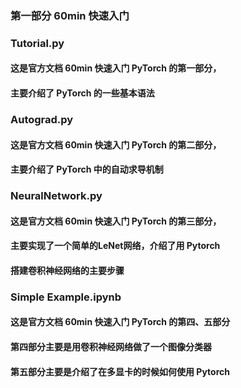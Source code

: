 ### 第一部分 60min 快速入门

### Tutorial.py
#### 这是官方文档 60min 快速入门 PyTorch 的第一部分，
####    主要介绍了 PyTorch 的一些基本语法

### Autograd.py
#### 这是官方文档 60min 快速入门 PyTorch 的第二部分，
####    主要介绍了 PyTorch 中的自动求导机制

### NeuralNetwork.py
#### 这是官方文档 60min 快速入门 PyTorch 的第三部分，
####    主要实现了一个简单的LeNet网络，介绍了用 Pytorch
####    搭建卷积神经网络的主要步骤

### Simple Example.ipynb
#### 这是官方文档 60min 快速入门 PyTorch 的第四、五部分
####    第四部分主要是用卷积神经网络做了一个图像分类器
####    第五部分主要是介绍了在多显卡的时候如何使用 Pytorch
